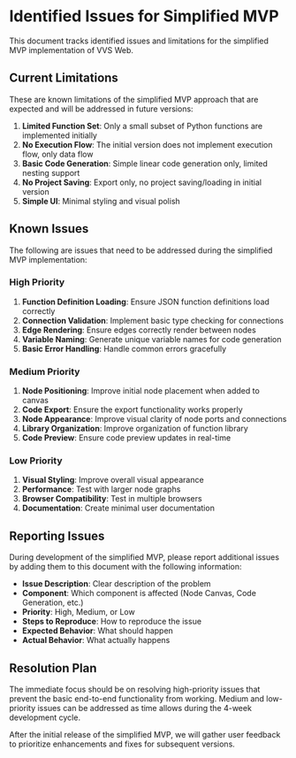 # Identified Issues for Simplified MVP

This document tracks identified issues and limitations for the simplified MVP implementation of VVS Web.

## Current Limitations

These are known limitations of the simplified MVP approach that are expected and will be addressed in future versions:

1. **Limited Function Set**: Only a small subset of Python functions are implemented initially
2. **No Execution Flow**: The initial version does not implement execution flow, only data flow
3. **Basic Code Generation**: Simple linear code generation only, limited nesting support
4. **No Project Saving**: Export only, no project saving/loading in initial version
5. **Simple UI**: Minimal styling and visual polish

## Known Issues

The following are issues that need to be addressed during the simplified MVP implementation:

### High Priority

1. **Function Definition Loading**: Ensure JSON function definitions load correctly
2. **Connection Validation**: Implement basic type checking for connections
3. **Edge Rendering**: Ensure edges correctly render between nodes
4. **Variable Naming**: Generate unique variable names for code generation
5. **Basic Error Handling**: Handle common errors gracefully

### Medium Priority

1. **Node Positioning**: Improve initial node placement when added to canvas
2. **Code Export**: Ensure the export functionality works properly
3. **Node Appearance**: Improve visual clarity of node ports and connections
4. **Library Organization**: Improve organization of function library
5. **Code Preview**: Ensure code preview updates in real-time

### Low Priority

1. **Visual Styling**: Improve overall visual appearance
2. **Performance**: Test with larger node graphs
3. **Browser Compatibility**: Test in multiple browsers
4. **Documentation**: Create minimal user documentation

## Reporting Issues

During development of the simplified MVP, please report additional issues by adding them to this document with the following information:

- **Issue Description**: Clear description of the problem
- **Component**: Which component is affected (Node Canvas, Code Generation, etc.)
- **Priority**: High, Medium, or Low
- **Steps to Reproduce**: How to reproduce the issue
- **Expected Behavior**: What should happen
- **Actual Behavior**: What actually happens

## Resolution Plan

The immediate focus should be on resolving high-priority issues that prevent the basic end-to-end functionality from working. Medium and low-priority issues can be addressed as time allows during the 4-week development cycle.

After the initial release of the simplified MVP, we will gather user feedback to prioritize enhancements and fixes for subsequent versions. 